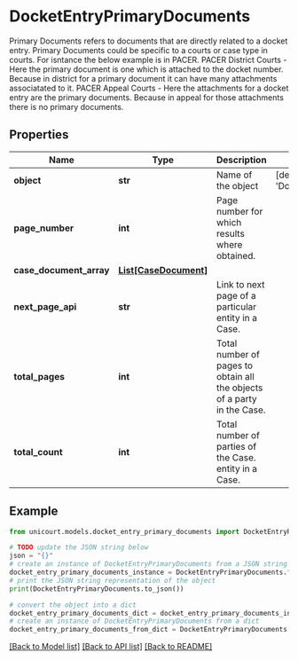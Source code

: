 # DocketEntryPrimaryDocuments

Primary Documents refers to documents that are directly related to a docket entry. Primary Documents could be specific to a courts or case type in courts. For isntance the below example is in PACER. PACER District Courts - Here the primary document is one which is attached to the docket number. Because in district for a primary document it can have many attachments associatated to it. PACER Appeal Courts - Here the attachments for a docket entry are the primary documents. Because in appeal for those attachments there is no primary documents.

## Properties

Name | Type | Description | Notes
------------ | ------------- | ------------- | -------------
**object** | **str** | Name of the object | [default to 'DocketEntryPrimaryDocuments']
**page_number** | **int** | Page number for which results where obtained. | 
**case_document_array** | [**List[CaseDocument]**](CaseDocument.md) |  | 
**next_page_api** | **str** | Link to next page of a particular entity in a Case. | 
**total_pages** | **int** | Total number of pages to obtain all the objects of a party in the Case. | 
**total_count** | **int** | Total number of parties of the Case. entity in a Case. | 

## Example

```python
from unicourt.models.docket_entry_primary_documents import DocketEntryPrimaryDocuments

# TODO update the JSON string below
json = "{}"
# create an instance of DocketEntryPrimaryDocuments from a JSON string
docket_entry_primary_documents_instance = DocketEntryPrimaryDocuments.from_json(json)
# print the JSON string representation of the object
print(DocketEntryPrimaryDocuments.to_json())

# convert the object into a dict
docket_entry_primary_documents_dict = docket_entry_primary_documents_instance.to_dict()
# create an instance of DocketEntryPrimaryDocuments from a dict
docket_entry_primary_documents_from_dict = DocketEntryPrimaryDocuments.from_dict(docket_entry_primary_documents_dict)
```
[[Back to Model list]](../README.md#documentation-for-models) [[Back to API list]](../README.md#documentation-for-api-endpoints) [[Back to README]](../README.md)


